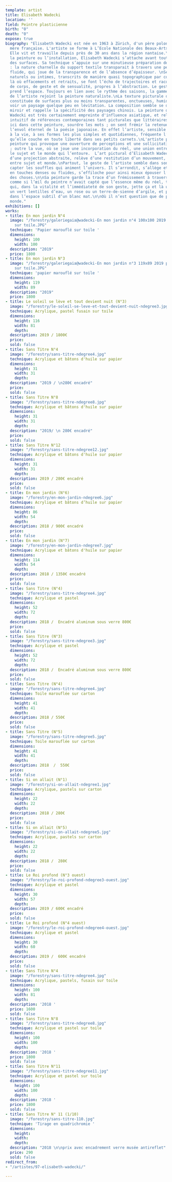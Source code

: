 ```yaml
---
template: artist
title: Elisabeth Wadecki
location: ''
field: Peintre plasticienne
birth: "0"
death: "0"
expose: true
biography: "Elisabeth Wadecki est née en 1963 à Zürich, d'un père polonais et d'une
  mère française. L'artiste se forme à L’Ecole Nationale des Beaux-Arts de Nancy.
  Elle vit et travaille depuis près de 30 ans dans la région nantaise.\nQu’elle choisisse
  la peinture ou l’installation, Elisabeth Wadecki s’attache avant tout à la sensualité
  des surfaces. Sa technique s’appuie sur une minutieuse préparation des surfaces
  : la nature charnelle du support textile transparait à travers une peinture extrêmement
  fluide, qui joue de la transparence et de l’absence d’épaisseur. \nSes paysages
  naturels ou intimes, transcrits de manière quasi topographique par couches successives,
  là où effacements et retraits, se font l’écho de trajectoires et racontent l’histoire
  de corps, de geste et de sensualité, propres à l’abstraction. Le geste étale, lisse,
  prend l’espace. Toujours en lien avec le rythme des saisons, la gamme chromatique
  de l’artiste rejoint la peinture naturaliste.\nLa texture picturale des toiles,
  constituée de surfaces plus ou moins transparentes, onctueuses, humides, donne à
  voir un paysage quelque peu en lévitation. La composition semble se déployer en
  miroir et rappelle la spécificité des paysages chinois. La peinture d’Elisabeth
  Wadecki est très certainement empreinte d'influence asiatique, et relève d’un mélange
  intuitif de références contemporaines tant picturales que littéraires. L’on sent
  ici dans cette peinture, sourdre les mots ; on sent frémir la retenue délicate et
  l’envol éternel de la poésie japonaise. En effet l’artiste, sensible à l’extrême
  à la vie, à ses formes les plus simples et quotidiennes, fréquente l’art des haïkus,
  qu’elle couche en toute liberté dans ses petits carnets.\nL'artiste propose une
  peinture qui provoque une ouverture de perceptions et une sollicitation des sens
  ; outre la vue, où se joue une incorporation du réel, une union entre le corps,
  le sujet et le monde qui l’entoure.  L’art pictural d’Elisabeth Wadecki, bien au-delà
  d’une projection abstraite, relève d’une restitution d’un mouvement, d’une circulation
  entre sujet et monde.\nPartout, le geste de l’artiste semble dans son élan, sa variété,
  capter les souffles qui animent l’univers. Il s’arrondit, s’allège et se fragmente
  en touches denses ou fluides, s’effiloche pour ainsi mieux épouser l’essence cachée
  des choses.\n\nSa peinture garde la trace d’un frémissement à travers le temps,
  comme si l’œil du peintre n’avait capté que l’essence même du réel, tel un calligraphe
  qui, dans la vitalité et l’immédiateté de son geste, jette ça et là un jaune moisson,
  un vert lentilles d’eau, un rose ou un terre-de-sienne d’argile, et prend son envol
  dans l’espace subtil d’un blanc mat.\n\nOù il n’est question que de présence au
  monde."
exhibitions: []
works:
- title: En mon jardin N°4
  image: "/forestry/galeriegaia@wadecki-En mon jardin n°4 100x100 2019 papier marouflé
    sur toile.JPG"
  technique: 'Papier marouflé sur toile '
  dimensions:
    height: 100
    width: 100
  description: "2019"
  price: 1800
- title: En mon jardin N°3
  image: "/forestry/galeriegaia@wadecki-En mon jardin n°3 119x89 2019 papier marouflé
    sur toile.JPG"
  technique: 'papier marouflé sur toile '
  dimensions:
    height: 119
    width: 89
  description: "2019"
  price: 1800
- title: Le soleil se lève et tout devient nuit (N°3)
  image: "/forestry/le-soleil-se-leve-et-tout-devient-nuit-ndegree3.jpg"
  technique: Acrylique, pastel fusain sur toile
  dimensions:
    height: 116
    width: 81
    depth: 
  description: 2019 / 1800€
  price: 
  sold: false
- title: Sans Titre N°4
  image: "/forestry/sans-titre-ndegree4.jpg"
  technique: Acrylique et bâtons d'huile sur papier
  dimensions:
    height: 31
    width: 31
    depth: 
  description: "2019 / \n280€ encadré"
  price: 
  sold: false
- title: Sans Titre N°8
  image: "/forestry/sans-titre-ndegree8.jpg"
  technique: Acrylique et bâtons d'huile sur papier
  dimensions:
    height: 31
    width: 31
    depth: 
  description: "2019/ \n 280€ encadré"
  price: 
  sold: false
- title: Sans Titre N°12
  image: "/forestry/sans-titre-ndegree12.jpg"
  technique: Acrylique et bâtons d'huile sur papier
  dimensions:
    height: 31
    width: 31
    depth: 
  description: 2019 / 280€ encadré
  price: 
  sold: false
- title: En mon jardin (N°6)
  image: "/forestry/en-mon-jardin-ndegree6.jpg"
  technique: Acrylique et bâtons d’huile sur papier
  dimensions:
    height: 86
    width: 54
    depth: 
  description: 2018 / 900€ encadré
  price: 
  sold: false
- title: En mon jardin (N°7)
  image: "/forestry/en-mon-jardin-ndegree7.jpg"
  technique: Acrylique et bâtons d'huile sur papier
  dimensions:
    height: 114
    width: 54
    depth: 
  description: 2018 / 1350€ encadré
  price: 
  sold: false
- title: Sans Titre (N°4)
  image: "/forestry/sans-titre-ndegree4.jpg"
  technique: Acrylique et pastel
  dimensions:
    height: 52
    width: 72
    depth: 
  description: 2018 /  Encadré aluminum sous verre 800€
  price: 
  sold: false
- title: Sans Titre (N°3)
  image: "/forestry/sans-titre-ndegree3.jpg"
  technique: Acrylique et pastel
  dimensions:
    height: 52
    width: 72
    depth: 
  description: 2018 /  Encadré aluminum sous verre 800€
  price: 
  sold: false
- title: Sans Titre (N°4)
  image: "/forestry/sans-titre-ndegree4.jpg"
  technique: Toile marouflée sur carton
  dimensions:
    height: 41
    width: 41
    depth: 
  description: 2018 / 550€
  price: 
  sold: false
- title: Sans Titre (N°5)
  image: "/forestry/sans-titre-ndegree5.jpg"
  technique: Toile marouflée sur carton
  dimensions:
    height: 41
    width: 41
    depth: 
  description: 2018  /  550€
  price: 
  sold: false
- title: Si on allait (N°1)
  image: "/forestry/si-on-allait-ndegree1.jpg"
  technique: Acrylique, pastels sur carton
  dimensions:
    height: 22
    width: 22
    depth: 
  description: 2018 / 280€
  price: 
  sold: false
- title: Si on allait (N°5)
  image: "/forestry/si-on-allait-ndegree5.jpg"
  technique: Acrylique, pastels sur carton
  dimensions:
    height: 22
    width: 22
    depth: 
  description: 2018 /  280€
  price: 
  sold: false
- title: Le Roi profond (N°3 ouest)
  image: "/forestry/le-roi-profond-ndegree3-ouest.jpg"
  technique: Acrylique et pastel
  dimensions:
    height: 30
    width: 57
    depth: 
  description: 2019 / 600€ encadré
  price: 
  sold: false
- title: Le Roi profond (N°4 ouest)
  image: "/forestry/le-roi-profond-ndegree4-ouest.jpg"
  technique: Acrylique et pastel
  dimensions:
    height: 30
    width: 60
    depth: 
  description: 2019 /  600€ encadré
  price: 
  sold: false
- title: Sans Titre N°4
  image: "/forestry/sans-titre-ndegree4.jpg"
  technique: Acrylique, pastels, fusain sur toile
  dimensions:
    height: 100
    width: 81
    depth: 
  description: '2018 '
  price: 1600
  sold: false
- title: Sans Titre N°8
  image: "/forestry/sans-titre-ndegree8.jpg"
  technique: Acrylique et pastel sur toile
  dimensions:
    height: 100
    width: 100
    depth: 
  description: '2018 '
  price: 1800
  sold: false
- title: Sans Titre N°11
  image: "/forestry/sans-titre-ndegree11.jpg"
  technique: Acrylique et pastel sur toile
  dimensions:
    height: 100
    width: 100
    depth: 
  description: '2018 '
  price: 1800
  sold: false
- title: Sans Titre N° 11 (1/10)
  image: "/forestry/sans-titre-110.jpg"
  technique: 'Tirage en quadrichromie '
  dimensions:
    height: 
    width: 
    depth: 
  description: "2018 \n\nprix avec encadrement verre musée antireflet"
  price: 290
  sold: false
redirect_from:
- "/artistes/97-elisabeth-wadecki/"

---
```

